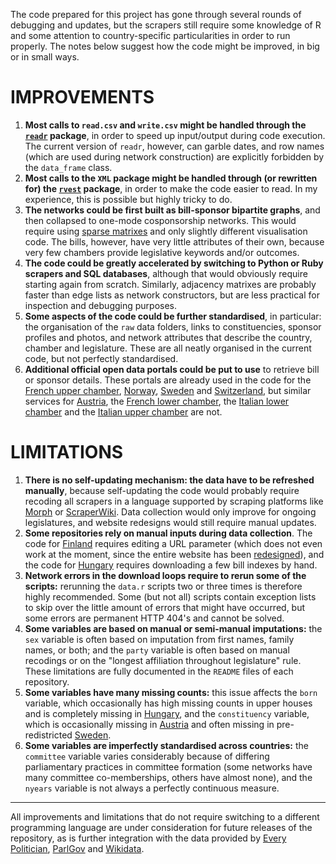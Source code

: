 The code prepared for this project has gone through several rounds of debugging and updates, but the scrapers still require some knowledge of R and some attention to country-specific particularities in order to run properly. The notes below suggest how the code might be improved, in big or in small ways.

# IMPROVEMENTS

1. __Most calls to `read.csv` and `write.csv` might be handled through the [`readr`](https://cran.r-project.org/web/packages/readr/) package__, in order to speed up input/output during code execution. The current version of `readr`, however, can garble dates, and row names (which are used during network construction) are explicitly forbidden by the `data_frame` class.
2. __Most calls to the `XML` package might be handled through (or rewritten for) the [`rvest`](https://cran.r-project.org/web/packages/rvest/) package__, in order to make the code easier to read. In my experience, this is possible but highly tricky to do.
3. __The networks could be first built as bill-sponsor bipartite graphs__, and then collapsed to one-mode cosponsorship networks. This would require using [sparse matrixes](http://solomonmessing.wordpress.com/2012/09/30/working-with-bipartiteaffiliation-network-data-in-r/) and only slightly different visualisation code. The bills, however, have very little attributes of their own, because very few chambers provide legislative keywords and/or outcomes.
4. __The code could be greatly accelerated by switching to Python or Ruby scrapers and SQL databases__, although that would obviously require starting again from scratch. Similarly, adjacency matrixes are probably faster than edge lists as network constructors, but are less practical for inspection and debugging purposes.
5. __Some aspects of the code could be further standardised__, in particular: the organisation of the `raw` data folders, links to constituencies, sponsor profiles and photos, and network attributes that describe the country, chamber and legislature. These are all neatly organised in the current code, but not perfectly standardised.
6. __Additional official open data portals could be put to use__ to retrieve bill or sponsor details. These portals are already used in the code for the [French upper chamber](https://github.com/briatte/parlement),  [Norway](https://github.com/briatte/stortinget),  [Sweden](https://github.com/briatte/riksdag) and [Switzerland](https://github.com/briatte/swparl), but similar services for [Austria](https://www.data.gv.at/), the [French lower chamber](http://data.assemblee-nationale.fr/), the [Italian lower chamber](http://data.camera.it/) and the [Italian upper chamber](http://dati.senato.it/) are not.

# LIMITATIONS

1. __There is no self-updating mechanism: the data have to be refreshed manually__, because self-updating the code would probably require recoding all scrapers in a language supported by scraping platforms like [Morph](https://morph.io/) or [ScraperWiki](https://scraperwiki.com/). Data collection would only improve for ongoing legislatures, and website redesigns would still require manual updates.
2. __Some repositories rely on manual inputs during data collection__. The code for [Finland](https://github.com/briatte/eduskunta) requires editing a URL parameter (which does not even work at the moment, since the entire website has been [redesigned](https://github.com/briatte/eduskunta/issues/1)), and the code for [Hungary](https://github.com/briatte/orszaggyules) requires downloading a few bill indexes by hand.
3. __Network errors in the download loops require to rerun some of the scripts:__ rerunning the `data.r` scripts two or three times is therefore highly recommended. Some (but not all) scripts contain exception lists to skip over the little amount of errors that might have occurred, but some errors are permanent HTTP 404's and cannot be solved.
4. __Some variables are based on manual or semi-manual imputations:__ the `sex` variable is often based on imputation from first names, family names, or both; and the `party` variable is often based on manual recodings or on the "longest affiliation throughout legislature" rule. These limitations are fully documented in the `README` files of each repository.
5. __Some variables have many missing counts:__ this issue affects the `born` variable, which occasionally has high missing counts in upper houses and is completely missing in [Hungary](https://github.com/briatte/orszaggyules), and the `constituency` variable, which is occasionally missing in [Austria](https://github.com/briatte/nationalrat) and often missing in pre-redistricted [Sweden](https://github.com/briatte/riksdag).
6.  __Some variables are imperfectly standardised across countries:__ the `committee` variable varies considerably because of differing parliamentary practices in committee formation (some networks have many committee co-memberships, others have almost none), and the `nyears` variable is not always a perfectly continuous measure.

---

All improvements and limitations that do not require switching to a different programming language are under consideration for future releases of the repository, as is further integration with the data provided by [Every Politician](https://github.com/everypolitician/everypolitician-data/), [ParlGov](http://www.parlgov.org/) and [Wikidata](https://www.wikidata.org/).
